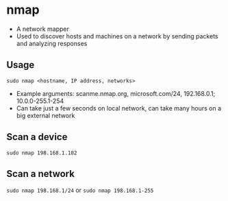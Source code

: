 # nmap
- A network mapper
- Used to discover hosts and machines on a network by sending packets and analyzing responses

## Usage
`sudo nmap <hostname, IP address, networks> `
- Example arguments: scanme.nmap.org, microsoft.com/24, 192.168.0.1; 10.0.0-255.1-254
- Can take just a few seconds on local network, can take many hours on a big external network

## Scan a device
`sudo nmap 198.168.1.102`

## Scan a network
`sudo nmap 198.168.1/24` or `sudo nmap 198.168.1-255`
